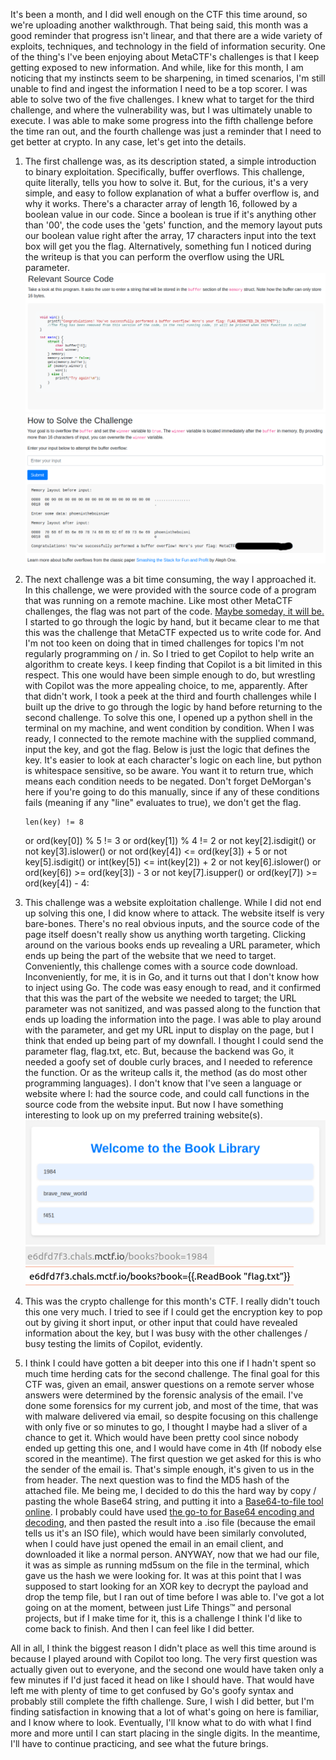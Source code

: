 It's been a month, and I did well enough on the CTF this time around, so we're uploading another walkthrough. That being said, this month was a good reminder that progress isn't linear, and that there are a wide variety of exploits, techniques, and technology in the field of information security. One of the thing's I've been enjoying about MetaCTF's challenges is that I keep getting exposed to new information. And while, like for this month, I am noticing that my instincts seem to be sharpening, in timed scenarios, I'm still unable to find and ingest the information I need to be a top scorer. I was able to solve two of the five challenges. I knew what to target for the third challenge, and where the vulnerability was, but I was ultimately unable to execute. I was able to make some progress into the fifth challenge before the time ran out, and the fourth challenge was just a reminder that I need to get better at crypto. In any case, let's get into the details. 

1. The first challenge was, as its description stated, a simple introduction to binary exploitation. Specifically, buffer overflows. This challenge, quite literally, tells you how to solve it. But, for the curious, it's a very simple, and easy to follow explanation of what a buffer overflow is, and why it works. There's a character array of length 16, followed by a boolean value in our code. Since a boolean is true if it's anything other than '00', the code uses the 'gets' function, and the memory layout puts our boolean value right after the array, 17 characters input into the text box will get you the flag. Alternatively, something fun I noticed during the writeup is that you can perform the overflow using the URL parameter. 
![A screenshot of the source code used for this challenge.](buff0.png)
![A screenshot of valid input using the URL parameter to overflow the buffer.](buff1.png)

2. The next challenge was a bit time consuming, the way I approached it. In this challenge, we were provided with the source code of a program that was running on a remote machine. Like most other MetaCTF challenges, the flag was not part of the code. [Maybe someday, it will be.](https://github.com/PhoenixBoisnier/CTF-Walkthroughs/blob/main/MetaCTF-22-08-2024-Walkthrough/code1.png) I started to go through the logic by hand, but it became clear to me that this was the challenge that MetaCTF expected us to write code for. And I'm not too keen on doing that in timed challenges for topics I'm not regularly programming on / in. So I tried to get Copilot to help write an algorithm to create keys. I keep finding that Copilot is a bit limited in this respect. This one would have been simple enough to do, but wrestling with Copilot was the more appealing choice, to me, apparently. After that didn't work, I took a peek at the third and fourth challenges while I built up the drive to go through the logic by hand before returning to the second challenge. To solve this one, I opened up a python shell in the terminal on my machine, and went condition by condition. When I was ready, I connected to the remote machine with the supplied command, input the key, and got the flag. Below is just the logic that defines the key. It's easier to look at each character's logic on each line, but python is whitespace sensitive, so be aware. You want it to return true, which means each condition needs to be negated. Don't forget DeMorgan's here if you're going to do this manually, since if any of these conditions fails (meaning if any "line" evaluates to true), we don't get the flag. 

       len(key) != 8 
    or ord(key[0]) % 5 != 3 
    or ord(key[1]) % 4 != 2 
    or not key[2].isdigit() 
    or not key[3].islower() 
    or not ord(key[4]) <= ord(key[3]) + 5 
    or not key[5].isdigit() or int(key[5]) <= int(key[2]) + 2 
    or not key[6].islower() or ord(key[6]) >= ord(key[3]) - 3 
    or not key[7].isupper() or ord(key[7]) >= ord(key[4]) - 4:

3. This challenge was a website exploitation challenge. While I did not end up solving this one, I did know where to attack. The website itself is very bare-bones. There's no real obvious inputs, and the source code of the page itself doesn't really show us anything worth targeting. Clicking around on the various books ends up revealing a URL parameter, which ends up being the part of the website that we need to target. Conveniently, this challenge comes with a source code download. Inconveniently, for me, it is in Go, and it turns out that I don't know how to inject using Go. The code was easy enough to read, and it confirmed that this was the part of the website we needed to target; the URL parameter was not sanitized, and was passed along to the function that ends up loading the information into the page. I was able to play around with the parameter, and get my URL input to display on the page, but I think that ended up being part of my downfall. I thought I could send the parameter flag, flag.txt, etc. But, because the backend was Go, it needed a goofy set of double curly braces, and I needed to reference the function. Or as the writeup calls it, the method (as do most other programming languages). I don't know that I've seen a language or website where I: had the source code, and could call functions in the source code from the website input. But now I have something interesting to look up on my preferred training website(s). 
![The website as it first loads.](website0.png)
![The URL with a parameter loaded.](website1.png)
![The goofy Go payload in the URL.](website2.png)

4. This was the crypto challenge for this month's CTF. I really didn't touch this one very much. I tried to see if I could get the encryption key to pop out by giving it short input, or other input that could have revealed information about the key, but I was busy with the other challenges / busy testing the limits of Copilot, evidently.

5. I think I could have gotten a bit deeper into this one if I hadn't spent so much time herding cats for the second challenge. The final goal for this CTF was, given an email, answer questions on a remote server whose answers were determined by the forensic analysis of the email. I've done some forensics for my current job, and most of the time, that was with malware delivered via email, so despite focusing on this challenge with only five or so minutes to go, I thought I maybe had a sliver of a chance to get it. Which would have been pretty cool since nobody ended up getting this one, and I would have come in 4th (If nobody else scored in the meantime). The first question we get asked for this is who the sender of the email is. That's simple enough, it's given to us in the from header. The next question was to find the MD5 hash of the attached file. Me being me, I decided to do this the hard way by copy / pasting the whole Base64 string, and putting it into a [Base64-to-file tool online](https://base64.guru/converter/decode/file). I probably could have used [the go-to for Base64 encoding and decoding](https://www.base64decode.org/), and then pasted the result into a .iso file (because the email tells us it's an ISO file), which would have been similarly convoluted, when I could have just opened the email in an email client, and downloaded it like a normal person. ANYWAY, now that we had our file, it was as simple as running md5sum on the file in the terminal, which gave us the hash we were looking for. It was at this point that I was supposed to start looking for an XOR key to decrypt the payload and drop the temp file, but I ran out of time before I was able to. I've got a lot going on at the moment, between just Life Things™ and personal projects, but if I make time for it, this is a challenge I think I'd like to come back to finish. And then I can feel like I did better. 

All in all, I think the biggest reason I didn't place as well this time around is because I played around with Copilot too long. The very first question was actually given out to everyone, and the second one would have taken only a few minutes if I'd just faced it head on like I should have. That would have left me with plenty of time to get confused by Go's goofy syntax and probably still complete the fifth challenge. Sure, I wish I did better, but I'm finding satisfaction in knowing that a lot of what's going on here is familiar, and I know where to look. Eventually, I'll know what to do with what I find more and more until I can start placing in the single digits. In the meantime, I'll have to continue practicing, and see what the future brings. 
